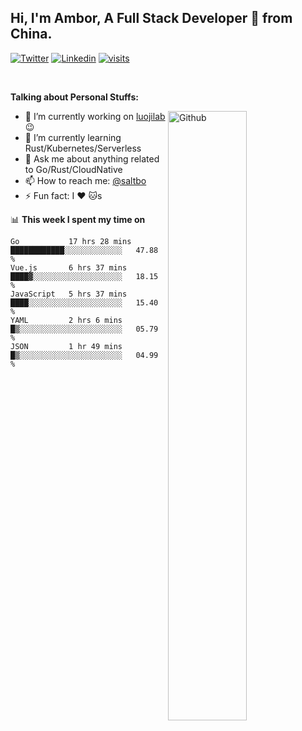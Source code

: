 ## Hi, I'm Ambor, A Full Stack Developer 🚀 from China.

[![Twitter](https://img.shields.io/badge/-saltbo-1ca0f1?style=flat&logo=twitter&logoColor=white)](https://twitter.com/rdsaltbo)
[![Linkedin](https://img.shields.io/badge/-saltbo-blue?style=flat&logo=Linkedin&logoColor=white)](https://www.linkedin.com/in/saltbo/)
[![visits](https://visitor.vercel.app/page/saltbo?color=light-green)](https://github.com/saltbo/)

&nbsp;  

**Talking about Personal Stuffs:**
<!-- Any image aligned to the right. Beware the width  -->
<img width="50%" align="right" alt="Github" src="https://raw.githubusercontent.com/saltbo/saltbo/master/images/git-header.svg" />

- 🔭 I’m currently working on [luojilab](https://github.com/luojilab) :wink:
- 🌱 I’m currently learning Rust/Kubernetes/Serverless
- 💬 Ask me about anything related to Go/Rust/CloudNative
- 📫 How to reach me: [@saltbo](https://twitter.com/rdsaltbo)
- ⚡ Fun fact: I :heart: :cat:s


📊 **This week I spent my time on**
<!--START_SECTION:waka-->
```text
Go           17 hrs 28 mins  ████████████░░░░░░░░░░░░░   47.88 % 
Vue.js       6 hrs 37 mins   ████▓░░░░░░░░░░░░░░░░░░░░   18.15 % 
JavaScript   5 hrs 37 mins   ████░░░░░░░░░░░░░░░░░░░░░   15.40 % 
YAML         2 hrs 6 mins    █▒░░░░░░░░░░░░░░░░░░░░░░░   05.79 % 
JSON         1 hr 49 mins    █▒░░░░░░░░░░░░░░░░░░░░░░░   04.99 % 
```
<!--END_SECTION:waka-->
